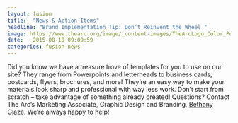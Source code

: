 ```yaml
---
layout: fusion
title:  "News & Action Items"
headline: "Brand Implementation Tip: Don’t Reinvent the Wheel "
image: https://www.thearc.org/image/_content-images/TheArcLogo_Color_Pos_JPG.jpg
date:   2015-08-18 09:09:59
categories: fusion-news
---
```

Did you know we have a treasure trove of templates for you to use on our site? They range from Powerpoints and letterheads to business cards, postcards, flyers, brochures, and more! They’re an easy way to make your materials look sharp and professional with way less work. Don’t start from scratch – take advantage of something already created! Questions? Contact The Arc’s Marketing Associate, Graphic Design and Branding, <a href="mailto:glaze@thearc.org">Bethany Glaze</a>. We’re always happy to help!
